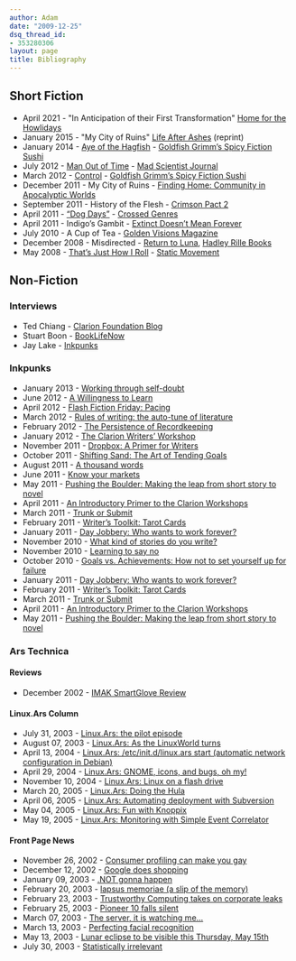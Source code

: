 ```yaml
---
author: Adam
date: "2009-12-25"
dsq_thread_id:
- 353280306
layout: page
title: Bibliography
---
```

## Short Fiction

- April 2021 - "In Anticipation of their First Transformation" [Home for the Howlidays](https://tychebooks.com/howlidays)
- January 2015 - "My City of Ruins" [Life After Ashes](http://alliterationink.tumblr.com/post/108249875429/help-a-vets-family-get-an-exclusive-ebook-with) (reprint)
- January 2014 - [Aye of the Hagfish](http://www.goldfishgrimm.com/back-issues/issue-14-menagerie-seems/aye-hagfish/) - [Goldfish Grimm&#8217;s Spicy Fiction Sushi](http://www.goldfishgrimm.com/)
- July 2012 - [Man Out of Time](http://madscientistjournal.org/2012/07/man-out-of-time/) - [Mad Scientist Journal](http://madscientistjournal.org/)
- March 2012 - [Control](http://www.goldfishgrimm.com/back-issues/issue-1-first-flight/control-adam-israel/) - [Goldfish Grimm&#8217;s Spicy Fiction Sushi](http://www.goldfishgrimm.com/)
- December 2011 - My City of Ruins - [Finding Home: Community in Apocalyptic Worlds](http://www.timidpirate.com/books-booty/finding-home-community-in-apocalyptic-worlds/)
- September 2011 - History of the Flesh - [Crimson Pact 2](http://thecrimsonpact.com/store.html#tcpv2)
- April 2011 - [&#8220;Dog Days&#8221;](http://www.adamisrael.com/bibliography/dog-days/) - [Crossed Genres](http://www.crossedgenres.com/)
- April 2011 - Indigo&#8217;s Gambit - [Extinct Doesn&#8217;t Mean Forever](http://www.amazon.com/Extinct-Doesnt-Mean-Forever-ebook/dp/B004SUOWMU)
- July 2010 - A Cup of Tea - [Golden Visions Magazine](http://www.goldenvisionsmagazine.biz/)
- December 2008 - Misdirected - [Return to Luna](http://www.amazon.com/gp/product/0981924328?ie=UTF8&tag=stonetableorg&linkCode=as2&camp=1789&creative=390957&creativeASIN=0981924328), [Hadley Rille Books](http://www.hadleyrillebooks.com/)
- May 2008 - [That&#8217;s Just How I Roll](http://www.staticmovement.com/israel.htm) - [Static Movement](http://www.staticmovement.com/)

## Non-Fiction

### Interviews

- Ted Chiang - [Clarion Foundation Blog](http://clarionfoundation.wordpress.com/2012/02/07/interview-ted-chiang/)
- Stuart Boon - [BookLifeNow](http://www.booklifenow.com/2012/06/origin-awards-interview-stuart-boon-author-of-shadows-over-scotland/)
- Jay Lake - [Inkpunks](http://www.inkpunks.com/2012/03/21/interview-jay-lake/)

### Inkpunks

- January 2013 - [Working through self-doubt](http://www.inkpunks.com/2013/01/24/working-through-self-doubt/)
- June 2012 - [A Willingness to Learn](http://www.inkpunks.com/2012/06/29/a-willingness-to-learn/)
- April 2012 - [Flash Fiction Friday: Pacing](http://www.inkpunks.com/2012/04/27/flash-fiction-friday-pacing/)
- March 2012 - [Rules of writing: the auto-tune of literature](http://www.inkpunks.com/2012/03/26/rules-of-writing-the-auto-tune-of-literature/)
- February 2012 - [The Persistence of Recordkeeping](http://www.inkpunks.com/2012/02/24/the-persistence-of-recordkeeping/#content)
- January 2012 - [The Clarion Writers’ Workshop](http://www.inkpunks.com/2012/01/23/the-clarion-writers-workshop/#content)
- November 2011 - [Dropbox: A Primer for Writers](http://www.inkpunks.com/2011/11/18/dropbox-a-primer-for-writers/#content)
- October 2011 - [Shifting Sand: The Art of Tending Goals](http://www.inkpunks.com/2011/10/14/shifting-sand-the-art-of-tending-goals/#content)
- August 2011 - [A thousand words](http://www.inkpunks.com/2011/08/05/a-thousand-words/#content)
- June 2011 - [Know your markets](http://www.inkpunks.com/2011/06/03/know-your-markets/#content)
- May 2011 - [Pushing the Boulder: Making the leap from short story to novel](http://www.inkpunks.com/2011/05/03/pushing-the-boulder-making-the-leap-from-short-story-to-novel/#content)
- April 2011 - [An Introductory Primer to the Clarion Workshops](http://www.inkpunks.com/2011/04/05/an-introductory-primer-to-the-clarion-workshops/#content)
- March 2011 - [Trunk or Submit](http://www.inkpunks.com/2011/03/09/trunk-or-submit/#content)
- February 2011 - [Writer’s Toolkit: Tarot Cards](http://www.inkpunks.com/2011/02/07/writers-toolkit-tarot-cards/#content)
- January 2011 - [Day Jobbery: Who wants to work forever?](http://www.inkpunks.com/2011/01/12/day-jobbery-who-wants-to-work-forever/#content)
- November 2010 - [What kind of stories do you write?](http://www.inkpunks.com/2010/11/17/what-kind-of-stories-do-you-write/)
- November 2010 - [Learning to say no](http://www.inkpunks.com/2010/11/24/learning-to-say-no/)
- October 2010 - [Goals vs. Achievements: How not to set yourself up for failure](http://www.inkpunks.com/2010/10/05/goals-vs-achievements-how-not-to-set-yourself-up-for-failure/)
- January 2011 - [Day Jobbery: Who wants to work forever?](http://www.inkpunks.com/2011/01/12/day-jobbery-who-wants-to-work-forever/)
- February 2011 - [Writer’s Toolkit: Tarot Cards](http://www.inkpunks.com/2011/02/07/writers-toolkit-tarot-cards/)
- March 2011 - [Trunk or Submit](http://www.inkpunks.com/2011/03/09/trunk-or-submit/)
- April 2011 - [An Introductory Primer to the Clarion Workshops](http://www.inkpunks.com/2011/04/05/an-introductory-primer-to-the-clarion-workshops/)
- May 2011 - [Pushing the Boulder: Making the leap from short story to novel](http://www.inkpunks.com/2011/05/03/pushing-the-boulder-making-the-leap-from-short-story-to-novel/)

### Ars Technica

#### Reviews

- December 2002 - [IMAK SmartGlove Review](http://arstechnica.com/reviews/02q3/smartglove/smartglove-1.html)

#### Linux.Ars Column

- July 31, 2003 - [Linux.Ars: the pilot episode](http://arstechnica.com/articles/columns/linux/linux-07302003.ars)
- August 07, 2003 - [Linux.Ars: As the LinuxWorld turns](http://arstechnica.com/articles/columns/linux/linux-08072003.ars)
- April 13, 2004 - [Linux.Ars: /etc/init.d/linux.ars start (automatic network configuration in Debian)](http://arstechnica.com/articles/columns/linux/linux-20040413.ars)
- April 29, 2004 - [Linux.Ars: GNOME, icons, and bugs, oh my!](http://arstechnica.com/articles/columns/linux/linux-20040429.ars)
- November 10, 2004 - [Linux.Ars: Linux on a flash drive](http://arstechnica.com/articles/columns/linux/linux-20041109.ars)
- March 20, 2005 - [Linux.Ars: Doing the Hula](http://arstechnica.com/articles/columns/linux/linux-20050320.ars)
- April 06, 2005 - [Linux.Ars: Automating deployment with Subversion](http://arstechnica.com/articles/columns/linux/linux-20050406.ars)
- May 04, 2005 - [Linux.Ars: Fun with Knoppix](http://arstechnica.com/articles/columns/linux/linux-20050504.ars)
- May 19, 2005 - [Linux.Ars: Monitoring with Simple Event Correlator](http://arstechnica.com/articles/columns/linux/linux-20050519.ars)

#### Front Page News

- November 26, 2002 - [Consumer profiling can make you gay](http://arstechnica.com/news.ars/post/20021126-884.html)
- December 12, 2002 - [Google does shopping](http://arstechnica.com/news.ars/post/20021212-824.html)
- January 09, 2003 - [.NOT gonna happen](http://arstechnica.com/news.ars/post/20030109-738.html)
- February 20, 2003 - [lapsus memoriae (a slip of the memory)](http://arstechnica.com/news.ars/post/20030220-572.html)
- February 23, 2003 - [Trustworthy Computing takes on corporate leaks](http://arstechnica.com/news.ars/post/20030223-551.html)
- February 25, 2003 - [Pioneer 10 falls silent](http://arstechnica.com/news.ars/post/20030225-543.html)
- March 07, 2003 - [The server, it is watching me&#8230;](http://arstechnica.com/news.ars/post/20030307-512.html)
- March 13, 2003 - [Perfecting facial recognition](http://arstechnica.com/news.ars/post/20030313-474.html)
- May 13, 2003 - [Lunar eclipse to be visible this Thursday, May 15th](http://arstechnica.com/news.ars/post/20030513-285.html)
- July 30, 2003 - [Statistically irrelevant](http://arstechnica.com/news.ars/post/20030730-25.html)
